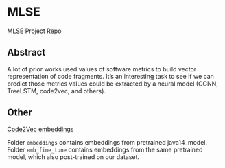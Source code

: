 # MLSE
MLSE Project Repo

## Abstract

A lot of prior works used values of software metrics to build vector representation of code fragments. It’s an interesting task to see if we can predict those metrics values could be extracted by a neural model (GGNN, TreeLSTM, code2vec, and others).

## Other

[Code2Vec embeddings](https://drive.google.com/file/d/1MJ1QzU7473m7c6ZI2c8rNp9kOtHbLx0r/view?usp=sharing)

Folder `embeddings` contains embeddings from pretrained java14_model.
Folder `emb_fine_tune` contains embeddings from the same pretrained model, which also post-trained on our dataset.
